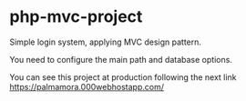 # php-mvc-project
Simple login system, applying MVC design pattern.


You need to configure the main path and database options.

You can see this project at production following the next link
https://palmamora.000webhostapp.com/

